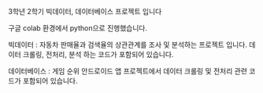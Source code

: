3학년 2학기 빅데이터, 데이터베이스 프로젝트 입니다   

구글 colab 환경에서 python으로 진행했습니다.

빅데이터 : 
  자동차 판매율과 검색율의 상관관계를 조사 및 분석하는 프로젝트 입니다.
  데이터 크롤링, 전처리, 분석 하는 코드가 포함되어 있습니다.

데이터베이스 :
  게임 순위 안드로이드 앱 프로젝트에서 데이터 크롤링 및 전처리 관련 코드가 포함되어 있습니다.
  

